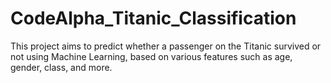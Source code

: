 # CodeAlpha_Titanic_Classification
This project aims to predict whether a passenger on the Titanic survived or not using Machine Learning, based on various features such as age, gender, class, and more.
